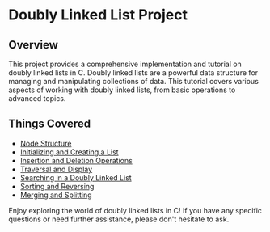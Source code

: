 # Doubly Linked List Project

## Overview
This project provides a comprehensive implementation and tutorial on doubly linked lists in C. Doubly linked lists are a powerful data structure for managing and manipulating collections of data. This tutorial covers various aspects of working with doubly linked lists, from basic operations to advanced topics.

## Things Covered
- [Node Structure](#node-structure-for-doubly-linked-list)
- [Initializing and Creating a List](#initializing-and-creating-a-doubly-linked-list)
- [Insertion and Deletion Operations](#insertion-and-deletion-operations)
- [Traversal and Display](#traversal-and-display)
- [Searching in a Doubly Linked List](#searching-in-a-doubly-linked-list)
- [Sorting and Reversing](#sorting-and-reversing)
- [Merging and Splitting](#merging-and-splitting-doubly-linked-lists)

Enjoy exploring the world of doubly linked lists in C! If you have any specific questions or need further assistance, please don't hesitate to ask.

